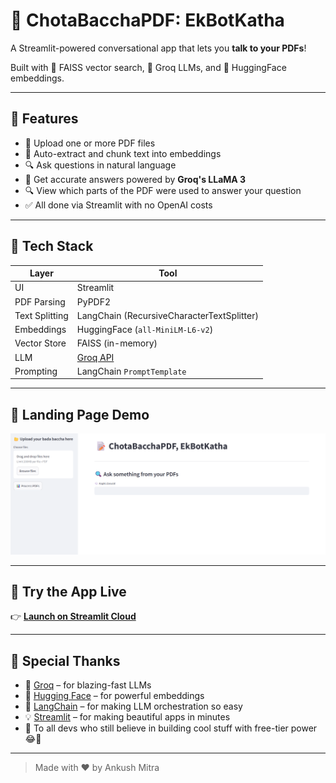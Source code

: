 # 🤖 ChotaBacchaPDF: EkBotKatha

A Streamlit-powered conversational app that lets you **talk to your PDFs**!  

Built with 🧠 FAISS vector search, 💬 Groq LLMs, and 🤗 HuggingFace embeddings.

---

## 🚀 Features

- 📂 Upload one or more PDF files
- 🧠 Auto-extract and chunk text into embeddings
- 🔍 Ask questions in natural language
- 💬 Get accurate answers powered by **Groq's LLaMA 3**
- 🔍 View which parts of the PDF were used to answer your question
- ✅ All done via Streamlit with no OpenAI costs

---

## 🧱 Tech Stack

| Layer            | Tool                                |
|------------------|--------------------------------------|
| UI               | Streamlit                           |
| PDF Parsing      | PyPDF2                              |
| Text Splitting   | LangChain (RecursiveCharacterTextSplitter) |
| Embeddings       | HuggingFace (`all-MiniLM-L6-v2`)     |
| Vector Store     | FAISS (in-memory)                   |
| LLM              | [Groq API](https://console.groq.com) |
| Prompting        | LangChain `PromptTemplate`           |

---

## 🧪 Landing Page Demo

![Demo Screenshot](ChotaBacchaSS.png)

---

## 🔗 Try the App Live

👉 [**Launch on Streamlit Cloud**](https://chotabaccha--pdf-q-a-bot-leprxnx24ukbtw58zip8ft.streamlit.app/)


---

## 🙏 Special Thanks

- 💬 [Groq](https://console.groq.com) – for blazing-fast LLMs
- 🤗 [Hugging Face](https://huggingface.co/sentence-transformers/all-MiniLM-L6-v2) – for powerful embeddings
- 🧠 [LangChain](https://www.langchain.com) – for making LLM orchestration so easy
- 💡 [Streamlit](https://streamlit.io) – for making beautiful apps in minutes
- 🤝 To all devs who still believe in building cool stuff with free-tier power 😂💪

---

> Made with ❤️ by Ankush Mitra


